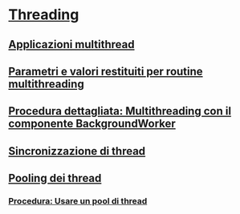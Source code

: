 # [Threading](index.md)
## [Applicazioni multithread](multithreaded-applications.md)
## [Parametri e valori restituiti per routine multithreading](parameters-and-return-values-for-multithreaded-procedures.md)
## [Procedura dettagliata: Multithreading con il componente BackgroundWorker](walkthrough-multithreading-with-the-backgroundworker-component.md)
## [Sincronizzazione di thread](thread-synchronization.md)
## [Pooling dei thread](thread-pooling.md)
### [Procedura: Usare un pool di thread](how-to-use-a-thread-pool.md)
